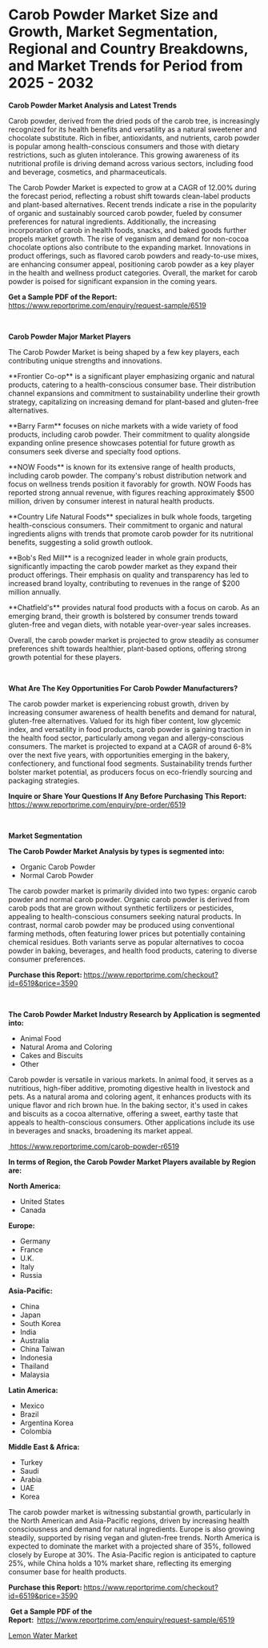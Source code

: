 <p><h1>Carob Powder Market Size and Growth, Market Segmentation, Regional and Country Breakdowns, and Market Trends for Period from 2025 -  2032</h1></p><p><strong>Carob Powder Market Analysis and Latest Trends</strong></p>
<p><p>Carob powder, derived from the dried pods of the carob tree, is increasingly recognized for its health benefits and versatility as a natural sweetener and chocolate substitute. Rich in fiber, antioxidants, and nutrients, carob powder is popular among health-conscious consumers and those with dietary restrictions, such as gluten intolerance. This growing awareness of its nutritional profile is driving demand across various sectors, including food and beverage, cosmetics, and pharmaceuticals.</p><p>The Carob Powder Market is expected to grow at a CAGR of 12.00% during the forecast period, reflecting a robust shift towards clean-label products and plant-based alternatives. Recent trends indicate a rise in the popularity of organic and sustainably sourced carob powder, fueled by consumer preferences for natural ingredients. Additionally, the increasing incorporation of carob in health foods, snacks, and baked goods further propels market growth. The rise of veganism and demand for non-cocoa chocolate options also contribute to the expanding market. Innovations in product offerings, such as flavored carob powders and ready-to-use mixes, are enhancing consumer appeal, positioning carob powder as a key player in the health and wellness product categories. Overall, the market for carob powder is poised for significant expansion in the coming years.</p></p>
<p><strong>Get a Sample PDF of the Report:&nbsp;</strong> <a href="https://www.reportprime.com/enquiry/request-sample/6519?utm_campaign=2193&utm_medium=2&utm_source=Github&utm_content=ia&utm_term=19032025&utm_id=carob-powder">https://www.reportprime.com/enquiry/request-sample/6519</a></p>
<p>&nbsp;</p>
<p><strong>Carob Powder Major Market Players</strong></p>
<p><p>The Carob Powder Market is being shaped by a few key players, each contributing unique strengths and innovations. </p><p>**Frontier Co-op** is a significant player emphasizing organic and natural products, catering to a health-conscious consumer base. Their distribution channel expansions and commitment to sustainability underline their growth strategy, capitalizing on increasing demand for plant-based and gluten-free alternatives.</p><p>**Barry Farm** focuses on niche markets with a wide variety of food products, including carob powder. Their commitment to quality alongside expanding online presence showcases potential for future growth as consumers seek diverse and specialty food options. </p><p>**NOW Foods** is known for its extensive range of health products, including carob powder. The company's robust distribution network and focus on wellness trends position it favorably for growth. NOW Foods has reported strong annual revenue, with figures reaching approximately $500 million, driven by consumer interest in natural health products.</p><p>**Country Life Natural Foods** specializes in bulk whole foods, targeting health-conscious consumers. Their commitment to organic and natural ingredients aligns with trends that promote carob powder for its nutritional benefits, suggesting a solid growth outlook.</p><p>**Bob's Red Mill** is a recognized leader in whole grain products, significantly impacting the carob powder market as they expand their product offerings. Their emphasis on quality and transparency has led to increased brand loyalty, contributing to revenues in the range of $200 million annually.</p><p>**Chatfield's** provides natural food products with a focus on carob. As an emerging brand, their growth is bolstered by consumer trends toward gluten-free and vegan diets, with notable year-over-year sales increases.</p><p>Overall, the carob powder market is projected to grow steadily as consumer preferences shift towards healthier, plant-based options, offering strong growth potential for these players.</p></p>
<p>&nbsp;</p>
<p><strong>What Are The Key Opportunities For Carob Powder Manufacturers?</strong></p>
<p><p>The carob powder market is experiencing robust growth, driven by increasing consumer awareness of health benefits and demand for natural, gluten-free alternatives. Valued for its high fiber content, low glycemic index, and versatility in food products, carob powder is gaining traction in the health food sector, particularly among vegan and allergy-conscious consumers. The market is projected to expand at a CAGR of around 6-8% over the next five years, with opportunities emerging in the bakery, confectionery, and functional food segments. Sustainability trends further bolster market potential, as producers focus on eco-friendly sourcing and packaging strategies.</p></p>
<p><strong>Inquire or Share Your Questions If Any Before Purchasing This Report:</strong> <a href="https://www.reportprime.com/enquiry/pre-order/6519?utm_campaign=2193&utm_medium=2&utm_source=Github&utm_content=ia&utm_term=19032025&utm_id=carob-powder">https://www.reportprime.com/enquiry/pre-order/6519</a></p>
<p>&nbsp;</p>
<p><strong>Market Segmentation</strong></p>
<p><strong>The Carob Powder Market Analysis by types is segmented into:</strong></p>
<p><ul><li>Organic Carob Powder</li><li>Normal Carob Powder</li></ul></p>
<p><p>The carob powder market is primarily divided into two types: organic carob powder and normal carob powder. Organic carob powder is derived from carob pods that are grown without synthetic fertilizers or pesticides, appealing to health-conscious consumers seeking natural products. In contrast, normal carob powder may be produced using conventional farming methods, often featuring lower prices but potentially containing chemical residues. Both variants serve as popular alternatives to cocoa powder in baking, beverages, and health food products, catering to diverse consumer preferences.</p></p>
<p><strong>Purchase this Report:&nbsp;</strong><a href="https://www.reportprime.com/checkout?id=6519&price=3590&utm_campaign=2193&utm_medium=2&utm_source=Github&utm_content=ia&utm_term=19032025&utm_id=carob-powder">https://www.reportprime.com/checkout?id=6519&price=3590</a></p>
<p>&nbsp;</p>
<p><strong>The Carob Powder Market Industry Research by Application is segmented into:</strong></p>
<p><ul><li>Animal Food</li><li>Natural Aroma and Coloring</li><li>Cakes and Biscuits</li><li>Other</li></ul></p>
<p><p>Carob powder is versatile in various markets. In animal food, it serves as a nutritious, high-fiber additive, promoting digestive health in livestock and pets. As a natural aroma and coloring agent, it enhances products with its unique flavor and rich brown hue. In the baking sector, it's used in cakes and biscuits as a cocoa alternative, offering a sweet, earthy taste that appeals to health-conscious consumers. Other applications include its use in beverages and snacks, broadening its market appeal.</p></p>
<p><a href="https://www.reportprime.com/carob-powder-r6519?utm_campaign=2193&utm_medium=2&utm_source=Github&utm_content=ia&utm_term=19032025&utm_id=carob-powder">&nbsp;https://www.reportprime.com/carob-powder-r6519</a></p>
<p><strong>In terms of Region, the Carob Powder Market Players available by Region are:</strong></p>
<p>
    <p> <strong> North America: </strong>
        <ul>
            <li>United States</li>
            <li>Canada</li>
        </ul>
        </p> 
    <p> <strong> Europe: </strong>
        <ul>
            <li>Germany</li>
            <li>France</li>
            <li>U.K.</li>
            <li>Italy</li>
            <li>Russia</li>
        </ul>
        </p> 
    <p> <strong> Asia-Pacific: </strong>
        <ul>
            <li>China</li>
            <li>Japan</li>
            <li>South Korea</li>
            <li>India</li>
            <li>Australia</li>
            <li>China Taiwan</li>
            <li>Indonesia</li>
            <li>Thailand</li>
            <li>Malaysia</li>
        </ul>
        </p> 
    <p> <strong> Latin America: </strong>
        <ul>
            <li>Mexico</li>
            <li>Brazil</li>
            <li>Argentina Korea</li>
            <li>Colombia</li>
        </ul>
        </p> 
    <p> <strong> Middle East & Africa: </strong>
        <ul>
            <li>Turkey</li>
            <li>Saudi</li>
            <li>Arabia</li>
            <li>UAE</li>
            <li>Korea</li>
        </ul>
    </p>
    </p>
<p><p>The carob powder market is witnessing substantial growth, particularly in the North American and Asia-Pacific regions, driven by increasing health consciousness and demand for natural ingredients. Europe is also growing steadily, supported by rising vegan and gluten-free trends. North America is expected to dominate the market with a projected share of 35%, followed closely by Europe at 30%. The Asia-Pacific region is anticipated to capture 25%, while China holds a 10% market share, reflecting its emerging consumer base for health products.</p></p>
<p><strong>Purchase this Report: </strong><a href="https://www.reportprime.com/checkout?id=6519&price=3590&utm_campaign=2193&utm_medium=2&utm_source=Github&utm_content=ia&utm_term=19032025&utm_id=carob-powder">https://www.reportprime.com/checkout?id=6519&price=3590</a></p>
<p>&nbsp;<strong>Get a Sample PDF of the Report:&nbsp;&nbsp;</strong><a href="https://www.reportprime.com/enquiry/request-sample/6519?utm_campaign=2193&utm_medium=2&utm_source=Github&utm_content=ia&utm_term=19032025&utm_id=carob-powder">https://www.reportprime.com/enquiry/request-sample/6519</a></p>
<p><strong></strong></p>
<p><p><a href="https://github.com/kaniselway4c/Market-Research-Report-List-1/blob/main/lemon-water-market.md?utm_campaign=2193&utm_medium=2&utm_source=Github&utm_content=ia&utm_term=19032025&utm_id=carob-powder">Lemon Water Market</a></p></p>